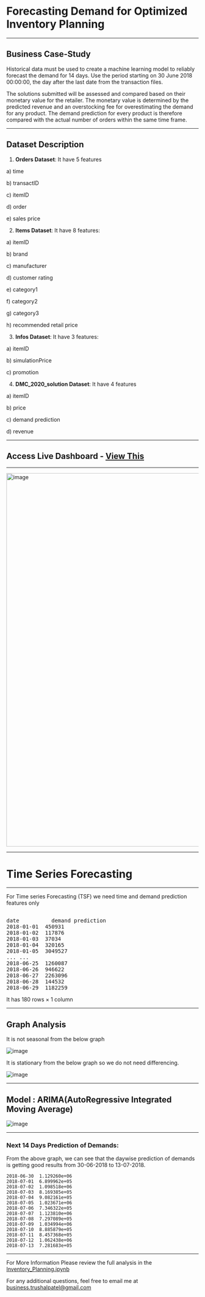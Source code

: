 # **Forecasting Demand for Optimized Inventory Planning**
------------

## **Business Case-Study**

Historical data must be used to create a machine learning model to reliably forecast the demand for 14 days. Use the period starting on 30 June 2018 00:00:00, the day after the last date from the transaction files. 

The solutions submitted will be assessed and compared based on their monetary value 
for the retailer. The monetary value is determined by the predicted revenue and an 
overstocking fee for overestimating the demand for any product. The demand prediction 
for every product is therefore compared with the actual number of orders within the same 
time frame.

------------

## **Dataset Description**

1) **Orders Dataset**: It have 5 features 
  
  a) time
  
  b) transactID
  
  c) itemID
  
  d) order
  
  e) sales price


2) **Items Dataset**: It have 8 features:
  
  a) itemID
  
  b) brand	
  
  c) manufacturer	
  
  d) customer rating	
  
  e) category1	
  
  f) category2	
  
  g) category3	
  
  h) recommended retail price


3) **Infos Dataset**: It have 3 features:
  
  a) itemID	
  
  b) simulationPrice	
  
  c) promotion


4) **DMC_2020_solution Dataset**: It have 4 features

  a) itemID	
  
  b) price	
  
  c) demand prediction	
  
  d) revenue

  
-------
## Access Live Dashboard - [View This](https://app.powerbi.com/view?r=eyJrIjoiM2I1ZTFlNzktNWE5OS00ZGMzLWIwMWUtY2U1NGMwYzQzYzQzIiwidCI6ImMzYTFlMjAyLWJiOWYtNDBhNy1iY2U1LTViZmYxZGEzMzJiYSJ9)
-------

<img width="979" alt="image" src="https://github.com/TrushalPatel0/Forecasting-Demand-for-Optimized-Inventory-Planning/assets/144200919/32e0ed98-3bfb-45cd-b05d-c174563fab34">



-----------
# **Time Series Forecasting**
---------

For Time series Forecasting (TSF) we need time and demand prediction features only
<br/>

<pre>	
date	      demand prediction
2018-01-01	450931
2018-01-02	117876
2018-01-03	37034
2018-01-04	320165
2018-01-05	3049527
...	...
2018-06-25	1260087
2018-06-26	946622
2018-06-27	2263096
2018-06-28	144532
2018-06-29	1182259
</pre>

It has 180 rows × 1 column

---------
## **Graph Analysis**

It is not seasonal from the below graph

![image](https://github.com/Bamit-2021/Forecasting-Demand-for-Optimized-Inventory-Planning/assets/77608956/85e3cbd8-625d-4b61-9d4a-9aded79cfe8e)

It is stationary from the below graph so we do not need differencing.

![image](https://github.com/Bamit-2021/Forecasting-Demand-for-Optimized-Inventory-Planning/assets/77608956/4f8222f4-d853-484c-97e5-74d0a8cba757)

----------------
## **Model : ARIMA(AutoRegressive Integrated Moving Average)**

![image](https://github.com/Bamit-2021/Forecasting-Demand-for-Optimized-Inventory-Planning/assets/77608956/7d4b936f-87d7-435f-9f9b-5bbea4ec7863)

--------------

### **Next 14 Days Prediction of Demands:**

From the above graph, we can see that the daywise prediction of demands is getting good results from 30-06-2018 to 13-07-2018.

```
2018-06-30	1.129260e+06
2018-07-01	6.899962e+05
2018-07-02	1.098518e+06
2018-07-03	8.169385e+05
2018-07-04	9.082161e+05
2018-07-05	1.023671e+06
2018-07-06	7.346322e+05
2018-07-07	1.123810e+06
2018-07-08	7.297089e+05
2018-07-09	1.034994e+06
2018-07-10	8.885879e+05
2018-07-11	8.457368e+05
2018-07-12	1.062438e+06
2018-07-13	7.281683e+05
```

-----------

For More Information
Please review the full analysis in the [Inventory_Planning.ipynb](https://github.com/TrushalPatel0/Forecasting-Demand-for-Optimized-Inventory-Planning/blob/master/Inventory_Planning.ipynb)

For any additional questions, feel free to email me at [business.trushalpatel@gmail.com](mailto:business.trushalpatel@gmail.com)

